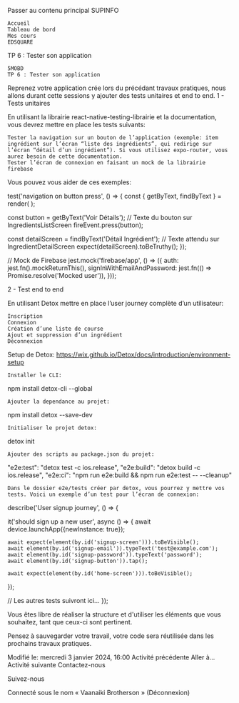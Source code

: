 Passer au contenu principal
SUPINFO

    Accueil
    Tableau de bord
    Mes cours
    EDSQUARE

TP 6 : Tester son application

    5MOBD
    TP 6 : Tester son application

Reprenez votre application crée lors du précédant travaux pratiques, nous allons durant cette sessions y ajouter des tests unitaires et end to end.
1 - Tests unitaires

En utilisant la librairie react-native-testing-librairie et la documentation, vous devrez mettre en place les tests suivants:

    Tester la navigation sur un bouton de l’application (exemple: item ingrédient sur l’écran “liste des ingrédients”, qui redirige sur l’écran “détail d’un ingrédient”). Si vous utilisez expo-router, vous aurez besoin de cette documentation.
    Tester l’écran de connexion en faisant un mock de la librairie firebase

Vous pouvez vous aider de ces exemples:

test('navigation on button press', () => {
const { getByText, findByText } = render(
<MockedNavigator component={IngredientsListScreen} />
);

const button = getByText('Voir Détails'); // Texte du bouton sur IngredientsListScreen
fireEvent.press(button);

const detailScreen = findByText('Détail Ingrédient'); // Texte attendu sur IngredientDetailScreen
expect(detailScreen).toBeTruthy();
});

// Mock de Firebase
jest.mock('firebase/app', () => ({
auth: jest.fn().mockReturnThis(),
signInWithEmailAndPassword: jest.fn(() => Promise.resolve('Mocked user')),
}));

2 - Test end to end

En utilisant Detox mettre en place l’user journey complète d’un utilisateur:

    Inscription
    Connexion
    Création d’une liste de course
    Ajout et suppression d’un ingrédient
    Déconnexion

Setup de Detox: https://wix.github.io/Detox/docs/introduction/environment-setup

    Installer le CLI:

npm install detox-cli --global

    Ajouter la dependance au projet:

npm install detox --save-dev

    Initialiser le projet detox:

detox init

    Ajouter des scripts au package.json du projet:

"e2e:test": "detox test -c ios.release",
"e2e:build": "detox build -c ios.release",
"e2e:ci": "npm run e2e:build && npm run e2e:test -- --cleanup"

    Dans le dossier e2e/tests créer par detox, vous pourrez y mettre vos tests. Voici un exemple d’un test pour l’écran de connexion:

describe('User signup journey', () => {

it('should sign up a new user', async () => {
await device.launchApp({newInstance: true});

    await expect(element(by.id('signup-screen'))).toBeVisible();
    await element(by.id('signup-email')).typeText('test@example.com');
    await element(by.id('signup-password')).typeText('password');
    await element(by.id('signup-button')).tap();

    await expect(element(by.id('home-screen'))).toBeVisible();

});

// Les autres tests suivront ici...
});

Vous êtes libre de réaliser la structure et d'utiliser les éléments que vous souhaitez, tant que ceux-ci sont pertinent.

Pensez à sauvegarder votre travail, votre code sera réutilisée dans les prochains travaux pratiques.

Modifié le: mercredi 3 janvier 2024, 16:00
Activité précédente
Aller à…
Activité suivante
Contactez-nous

Suivez-nous

Connecté sous le nom « Vaanaiki Brotherson » (Déconnexion)
